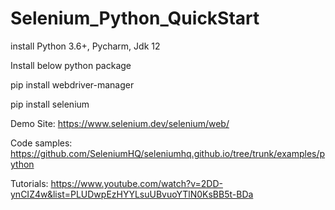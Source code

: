 # Selenium_Python_QuickStart

install Python 3.6+, Pycharm, Jdk 12

Install below python package

pip install webdriver-manager

pip install selenium

Demo Site: https://www.selenium.dev/selenium/web/

Code samples: https://github.com/SeleniumHQ/seleniumhq.github.io/tree/trunk/examples/python

Tutorials: https://www.youtube.com/watch?v=2DD-ynCIZ4w&list=PLUDwpEzHYYLsuUBvuoYTlN0KsBB5t-BDa
